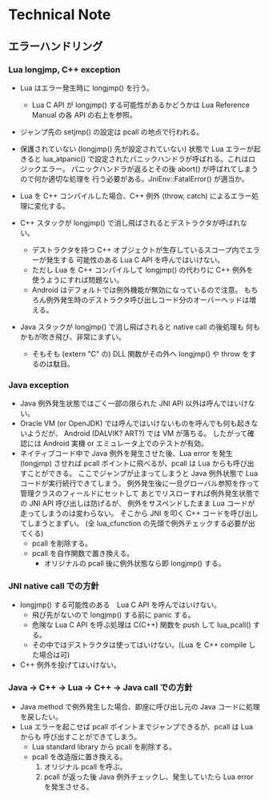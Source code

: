 # Technical Note

## エラーハンドリング

### Lua longjmp, C++ exception
* Lua はエラー発生時に longjmp() を行う。
  * Lua C API が longjmp() する可能性があるかどうかは
    Lua Reference Manual の各 API の右上を参照。
* ジャンプ先の setjmp() の設定は pcall の地点で行われる。
* 保護されていない (longjmp() 先が設定されていない) 状態で Lua エラーが起きると
  lua_atpanic() で設定されたパニックハンドラが呼ばれる。これはロジックエラー。
  パニックハンドラが返るとその後 abort() が呼ばれてしまうので何か適切な処理を
  行う必要がある。JniEnv::FatalError() が適当か。
* Lua を C++ コンパイルした場合、C++ 例外 (throw, catch) によるエラー処理に変化する。

* C++ スタックが longjmp() で消し飛ばされるとデストラクタが呼ばれない。
  * デストラクタを持つ C++ オブジェクトが生存しているスコープ内でエラーが発生する
    可能性のある Lua C API を呼んではいけない。
  * ただし Lua を C++ コンパイルして longjmp() の代わりに C++ 例外を
    使うようにすれば問題ない。
  * Android はデフォルトでは例外機能が無効になっているので注意。
    もちろん例外発生時のデストラクタ呼び出しコード分のオーバーヘッドは増える。

* Java スタックが longjmp() で消し飛ばされると native call の後処理も
  何もかもが吹き飛び、非常にまずい。
  * そもそも (extern "C" の) DLL 関数がその外へ longjmp() や throw をするのは駄目。

### Java exception
* Java 例外発生状態ではごく一部の限られた JNI API 以外は呼んではいけない。
* Oracle VM (or OpenJDK) では呼んではいけないものを呼んでも何も起きないようだが、
  Android (DALVIK? ART?) では VM が落ちる。
  したがって確認には Android 実機 or エミュレータ上でのテストが有効。
* ネイティブコード中で Java 例外を発生させた後、Lua error を発生 (longjmp) させれば
  pcall ポイントに飛べるが、pcall は Lua からも呼び出すことができる。
  ここでジャンプが止まってしまうと Java 例外状態で Lua コードが実行続行できてしまう。
  例外発生後に一旦グローバル参照を作って管理クラスのフィールドにセットして
  あとでリスローすれば例外発生状態での JNI API 呼び出しは防げるが、
  例外をサスペンドしたまま Lua コードが走ってしまうのは変わらない。
  そこから JNI を叩く C++ コードを呼び出してしまうとまずい。
  (全 lua_cfunction の先頭で例外チェックする必要が出てくる)
  * pcall を削除する。
  * pcall を自作関数で置き換える。
    * オリジナルの pcall 後に例外状態なら即 longjmp() する。

### JNI native call での方針
* longjmp() する可能性のある　Lua C API を呼んではいけない。
  * 飛び先がないので longjmp() する前に panic する。
  * 危険な Lua C API を呼ぶ処理は C(C++) 関数を push して lua_pcall() する。
  * その中ではデストラクタは使ってはいけない。(Lua を C++ compile した場合は可)
* C++ 例外を投げてはいけない。

### Java -> C++ -> Lua -> C++ -> Java call での方針
* Java method で例外発生した場合、即座に呼び出し元の Java コードに処理を戻したい。
* Lua エラーを起こせば pcall ポイントまでジャンプできるが、pcall は Lua からも
  呼び出すことができてしまう。
  * Lua standard library から pcall を削除する。
  * pcall を改造版に置き換える。
    1. オリジナル pcall を呼ぶ。
    2. pcall が返った後 Java 例外チェックし、発生していたら Lua error を発生させる。
